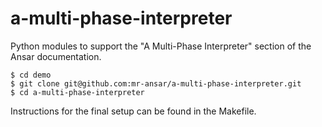 # a-multi-phase-interpreter

Python modules to support the "A Multi-Phase Interpreter" section of the Ansar documentation.

    $ cd demo
    $ git clone git@github.com:mr-ansar/a-multi-phase-interpreter.git
    $ cd a-multi-phase-interpreter

Instructions for the final setup can be found in the Makefile.
